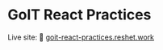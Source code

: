 # GoIT React Practices

Live site: 🔗 [goit-react-practices.reshet.work](https://goit-react-practices.reshet.work/)
